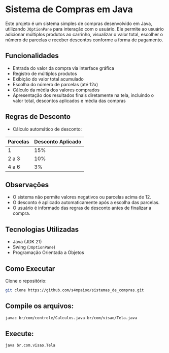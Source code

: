 # Sistema de Compras em Java

Este projeto é um sistema simples de compras desenvolvido em Java, utilizando `JOptionPane` para interação com o usuário. Ele permite ao usuário adicionar múltiplos produtos ao carrinho, visualizar o valor total, escolher o número de parcelas e receber descontos conforme a forma de pagamento.

## Funcionalidades

- Entrada do valor da compra via interface gráfica
- Registro de múltiplos produtos
- Exibição do valor total acumulado
- Escolha do número de parcelas (até 12x)
- Cálculo da média dos valores comprados
- Apresentação dos resultados finais diretamente na tela, incluindo o valor total, descontos aplicados e média das compras

## Regras de Desconto

- Cálculo automático de desconto:

| Parcelas        | Desconto Aplicado |
|-----------------|-------------------|
| 1               | 15%               |
| 2 a 3           | 10%               |
| 4 a 6           | 3%                |

## Observações

- O sistema não permite valores negativos ou parcelas acima de 12.
- O desconto é aplicado automaticamente após a escolha das parcelas.
- O usuário é informado das regras de desconto antes de finalizar a compra.

##  Tecnologias Utilizadas

- Java (JDK 21)
- Swing (`JOptionPane`)
- Programação Orientada a Objetos


## Como Executar

Clone o repositório:
```bash
git clone https://github.com/s4mpaioo/sistemas_de_compras.git
```

## Compile os arquivos: 
```bash
javac br/com/controle/Calculos.java br/com/visao/Tela.java
```
## Execute:
```bash
java br.com.visao.Tela
```

